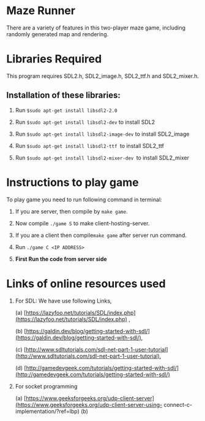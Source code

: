 # **Maze Runner**
There are a variety of features in this two-player maze game, including randomly generated map and rendering.


# **Libraries Required**

This program requires SDL2.h, SDL2_image.h, SDL2_ttf.h and SDL2_mixer.h.

## Installation of these libraries:

 1. Run `$sudo apt-get install libsdl2-2.0 `   
 
 2. Run `$sudo apt-get install libsdl2-dev` to install SDL2
 
3. Run `$sudo apt-get install libsdl2-image-dev` to install SDL2_image

4. Run `$sudo apt-get install libsdl2-ttf `to install SDL2_ttf

5. Run `$sudo apt-get install libsdl2-mixer-dev `to install SDL2_mixer
   
# Instructions to play game

To play game you need to run following command in terminal:

1. If you are server, then compile by `make game`. 

2. Now compile `./game S` to make client-hosting-server.

3. If you are a client then compile`make game` after server run command.

4. Run `./game C <IP ADDRESS>`

5. **First Run the code from server side**

# Links of online resources used

1. For SDL: We have use following Links,

     (a) [https://lazyfoo.net/tutorials/SDL/index.php](https://lazyfoo.net/tutorials/SDL/index.php) , 

     (b) [https://galdin.dev/blog/getting-started-with-sdl/](https://galdin.dev/blog/getting-started-with-sdl/), 

     (c) [http://www.sdltutorials.com/sdl-net-part-1-user-tutorial](http://www.sdltutorials.com/sdl-net-part-1-user-tutorial), 

     (d) [http://gamedevgeek.com/tutorials/getting-started-with-sdl/](http://gamedevgeek.com/tutorials/getting-started-with-sdl/)

2. For socket programming

     (a) [https://www.geeksforgeeks.org/udp-client-server](https://www.geeksforgeeks.org/udp-client-server-using-          connect-c-implementation/?ref=lbp)
     (b) 


   
    
